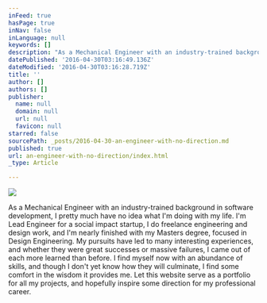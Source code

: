 ```yaml
---
inFeed: true
hasPage: true
inNav: false
inLanguage: null
keywords: []
description: "As a Mechanical Engineer with an industry-trained background in software development, I pretty much have no idea what I'm doing with my life. I'm Lead Engineer for a social impact startup, I do freelance engineering and design work, and I'm nearly finished with my Masters degree, focused in Design Engineering. My pursuits have led to many interesting experiences, and whether they were great successes or massive failures, I came out of each more learned than before. I find myself now with an abundance of skills, and though I don't yet know how they will culminate, I find some comfort in the wisdom it provides me. Let this website serve as a portfolio for all my projects, and hopefully inspire some direction for my professional career."
datePublished: '2016-04-30T03:16:49.136Z'
dateModified: '2016-04-30T03:16:28.719Z'
title: ''
author: []
authors: []
publisher:
  name: null
  domain: null
  url: null
  favicon: null
starred: false
sourcePath: _posts/2016-04-30-an-engineer-with-no-direction.md
published: true
url: an-engineer-with-no-direction/index.html
_type: Article

---
```

![](https://the-grid-user-content.s3-us-west-2.amazonaws.com/eda20211-8780-4604-b197-ab952f8d084d.jpg)

As a Mechanical Engineer with an industry-trained background in software development, I pretty much have no idea what I'm doing with my life. I'm Lead Engineer for a social impact startup, I do freelance engineering and design work, and I'm nearly finished with my Masters degree, focused in Design Engineering. My pursuits have led to many interesting experiences, and whether they were great successes or massive failures, I came out of each more learned than before. I find myself now with an abundance of skills, and though I don't yet know how they will culminate, I find some comfort in the wisdom it provides me. Let this website serve as a portfolio for all my projects, and hopefully inspire some direction for my professional career.